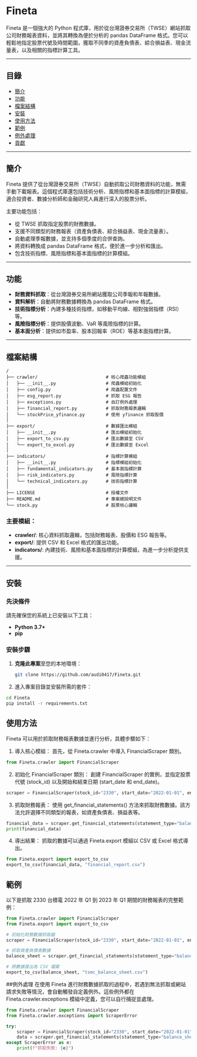 # Fineta

Fineta 是一個強大的 Python 程式庫，用於從台灣證券交易所（TWSE）網站抓取公司財務報表資料，並將其轉換為便於分析的 pandas DataFrame 格式。您可以輕鬆地指定股票代號及時間範圍，獲取不同季的資產負債表、綜合損益表、現金流量表，以及相關的指標計算工具。

---

## 目錄

- [簡介](#簡介)
- [功能](#功能)
- [檔案結構](#檔案結構)
- [安裝](#安裝)
- [使用方法](#使用方法)
- [範例](#範例)
- [例外處理](#例外處理)
- [貢獻](#貢獻)

---

## 簡介

Fineta 提供了從台灣證券交易所（TWSE）自動抓取公司財務資料的功能，無需手動下載報表。這個程式庫還包括技術分析、風險指標和基本面指標的計算模組，適合投資者、數據分析師和金融研究人員進行深入的股票分析。

主要功能包括：
- 從 TWSE 抓取指定股票的財務數據。
- 支援不同類型的財務報表（資產負債表、綜合損益表、現金流量表）。
- 自動處理季報數據，並支持多個季度的合併查詢。
- 將資料轉換成 pandas DataFrame 格式，便於進一步分析和匯出。
- 包含技術指標、風險指標和基本面指標的計算模組。

---

## 功能

- **財務資料抓取**：從台灣證券交易所網站獲取公司季報和年報數據。
- **資料解析**：自動將財務數據轉換為 pandas DataFrame 格式。
- **技術指標分析**：內建多種技術指標，如移動平均線、相對強弱指標（RSI）等。
- **風險指標分析**：提供股價波動、VaR 等風險指標的計算。
- **基本面分析**：提供如市盈率、股本回報率（ROE）等基本面指標計算。

---

## 檔案結構

```plaintext
/
├── crawler/                          # 核心爬蟲功能模組
│   ├── __init__.py                   # 爬蟲模組初始化
│   ├── config.py                     # 爬蟲配置文件
│   ├── esg_report.py                 # 抓取 ESG 報告
│   ├── exceptions.py                 # 自訂例外處理
│   ├── financial_report.py           # 抓取財務報表邏輯
│   └── stockPrice_yfinance.py        # 使用 yfinance 抓取股價
│
├── export/                           # 數據匯出模組
│   ├── __init__.py                   # 匯出模組初始化
│   ├── export_to_csv.py              # 匯出數據至 CSV
│   └── export_to_excel.py            # 匯出數據至 Excel
│
├── indicators/                       # 指標計算模組
│   ├── __init__.py                   # 指標模組初始化
│   ├── fundamental_indicators.py     # 基本面指標計算
│   ├── risk_indicators.py            # 風險指標計算
│   └── technical_indicators.py       # 技術指標計算
│
├── LICENSE                           # 授權文件
├── README.md                         # 專案總說明文件
└── stock.py                          # 股票核心邏輯
```

### 主要模組：

- **crawler/**: 核心資料抓取邏輯，包括財務報表、股價和 ESG 報告等。
- **export/**: 提供 CSV 和 Excel 格式的匯出功能。
- **indicators/**: 內建技術、風險和基本面指標的計算模組，為進一步分析提供支援。

---

## 安裝

### 先決條件
請先確保您的系統上已安裝以下工具：
- **Python 3.7+**
- **pip**

### 安裝步驟

1. **克隆此專案**至您的本地環境：
   ```bash
   git clone https://github.com/audi0417/Fineta.git
    ```
2. 進入專案目錄並安裝所需的套件：
  ```bash
  cd Fineta
  pip install -r requirements.txt
  ```

## 使用方法
Fineta 可以用於抓取財務報表數據並進行分析，具體步驟如下：

1. 導入核心模組： 首先，從 Fineta.crawler 中導入 FinancialScraper 類別。
```python
from Fineta.crawler import FinancialScraper
```

2. 初始化 FinancialScraper 類別： 創建 FinancialScraper 的實例，並指定股票代號 (stock_id) 以及開始和結束日期 (start_date 和 end_date)。
```python
scraper = FinancialScraper(stock_id="2330", start_date="2022-01-01", end_date="2023-01-01")
```

3. 抓取財務報表： 使用 get_financial_statements() 方法來抓取財務數據。該方法允許選擇不同類型的報表，如資產負債表、損益表等。
```python
financial_data = scraper.get_financial_statements(statement_type="balance_sheet")
print(financial_data)
```
4. 導出結果： 抓取的數據可以通過 Fineta.export 模組以 CSV 或 Excel 格式導出。
```python
from Fineta.export import export_to_csv
export_to_csv(financial_data, "financial_report.csv")
```

## 範例
以下是抓取 2330 台積電 2022 年 Q1 到 2023 年 Q1 期間的財務報表的完整範例：
```python
from Fineta.crawler import FinancialScraper
from Fineta.export import export_to_csv

# 初始化財務數據抓取器
scraper = FinancialScraper(stock_id="2330", start_date="2022-01-01", end_date="2023-01-01")

# 抓取資產負債表數據
balance_sheet = scraper.get_financial_statements(statement_type="balance_sheet")

# 將數據匯出為 CSV 檔案
export_to_csv(balance_sheet, "tsmc_balance_sheet.csv")
```

##例外處理
在使用 Fineta 進行財務數據抓取的過程中，若遇到無法抓取或網站請求失敗等情況，會自動觸發自定義例外。這些例外都在 Fineta.crawler.exceptions 模組中定義，您可以自行捕捉並處理。
```python
from Fineta.crawler import FinancialScraper
from Fineta.crawler.exceptions import ScraperError

try:
    scraper = FinancialScraper(stock_id="2330", start_date="2022-01-01", end_date="2023-01-01")
    data = scraper.get_financial_statements(statement_type="balance_sheet")
except ScraperError as e:
    print(f"抓取失敗: {e}")
```

